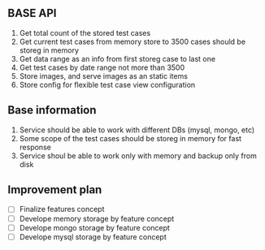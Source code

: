 ## BASE API
1. Get total count of the stored test cases
2. Get current test cases from memory store to 3500 cases should be storeg in memory
3. Get data range as an info from first storeg case to last one
4. Get test cases by date range not more than 3500
5. Store images, and serve images as an static items
6. Store config for flexible test case view configuration


## Base information
1. Service should be able to work with different DBs (mysql, mongo, etc)
2. Some scope of the test cases should be storeg in memory for fast response
3. Service shoul be able to work only with memory and backup only from disk


## Improvement plan
* [ ] Finalize features concept
* [ ] Develope memory storage by feature concept
* [ ] Develope mongo storage by feature concept
* [ ] Develope mysql storage by feature concept
